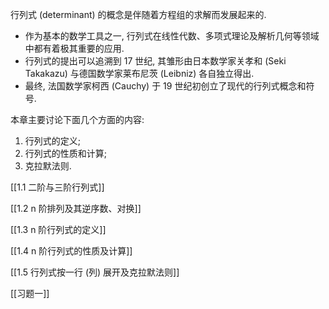 
行列式 (determinant) 的概念是伴随着方程组的求解而发展起来的.
- 作为基本的数学工具之一, 行列式在线性代数、多项式理论及解析几何等领域中都有着极其重要的应用.
- 行列式的提出可以追溯到 17 世纪, 其雏形由日本数学家关孝和 (Seki Takakazu) 与德国数学家莱布尼茨 (Leibniz) 各自独立得出. 
- 最终, 法国数学家柯西 (Cauchy) 于 19 世纪初创立了现代的行列式概念和符号.

本章主要讨论下面几个方面的内容: 
1. 行列式的定义; 
2. 行列式的性质和计算; 
3. 克拉默法则.

[[1.1 二阶与三阶行列式]]
 
[[1.2 n 阶排列及其逆序数、对换]]

[[1.3 n 阶行列式的定义]]

[[1.4 n 阶行列式的性质及计算]]

[[1.5 行列式按一行 (列) 展开及克拉默法则]]

[[习题一]]
